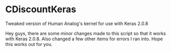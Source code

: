 # CDiscountKeras
Tweaked version of Human Analog's kernel for use with Keras 2.0.8

Hey guys, there are some minor changes made to this script so that it works with Keras 2.0.8. Also changed a few other items for errors I ran into. Hope this works out for you.
